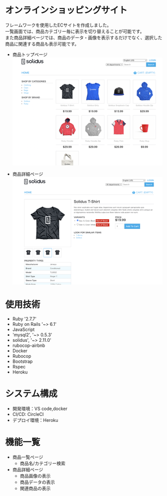 # オンラインショッピングサイト
フレームワークを使用したECサイトを作成しました。<br>
一覧画面では、商品カテゴリー毎に表示を切り替えることが可能です。<br>
また商品詳細ページでは、商品のデータ・画像を表示するだけでなく、選択した商品に関連する商品も表示可能です。

* 商品トップページ
  ![top-page](./images/Top_page.png)

* 商品詳細ページ
  ![product-page](./images/Product_page.png)

# 使用技術
  * Ruby '2.7.7'
  * Ruby on Rails '~> 6.1'
  * JavaScript
  * 'mysql2', '~> 0.5.3'
  * solidus', '~> 2.11.0'
  * rubocop-airbnb
  * Docker
  * Rubocop
  * Bootstrap
  * Rspec
  * Heroku

# システム構成
  * 開発環境：VS code,docker
  * CI/CD: CircleCI
  * デプロイ環境：Heroku


# 機能一覧
  * 商品一覧ページ
    * 商品名/カテゴリー検索
  * 商品詳細ページ
    * 商品画像の表示
    * 商品データの表示
    * 関連商品の表示
